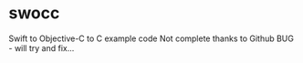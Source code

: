 # swocc
Swift to Objective-C to C example code
Not complete thanks to Github BUG - will try and fix...
